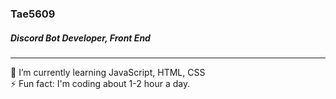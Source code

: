 ### Tae5609
##### Discord Bot Developer, Front End
<hr />

🌱 I’m currently learning JavaScript, HTML, CSS <br>
⚡ Fun fact: I'm coding about 1-2 hour a day.

<!--
**Tae5609/Tae5609** is a ✨ _special_ ✨ repository because its `README.md` (this file) appears on your GitHub profile.

Here are some ideas to get you started:

- 🔭 I’m currently working on ...
- 🌱 I’m currently learning ...
- 👯 I’m looking to collaborate on ...
- 🤔 I’m looking for help with ...
- 💬 Ask me about ...
- 📫 How to reach me: ...
- 😄 Pronouns: ...
- ⚡ Fun fact: ...
-->
